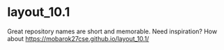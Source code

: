 # layout_10.1
Great repository names are short and memorable. Need inspiration? How about
https://mobarok27cse.github.io/layout_10.1/
